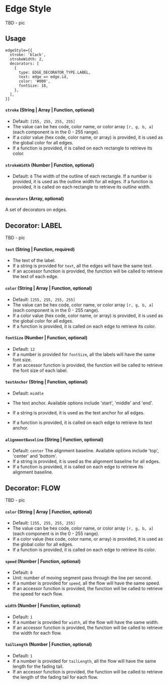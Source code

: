 # Edge Style

TBD - pic

## Usage

```
edgeStyle={{
  stroke: 'black',
  strokeWidth: 2,
  decorators: [
    {
      type: EDGE_DECORATOR_TYPE.LABEL,
      text: edge => edge.id,
      color: '#000',
      fontSize: 18,
    },
  ],
}}
```

#### `stroke` (String | Array | Function, optional)
- Default: `[255, 255, 255, 255]`
- The value can be hex code, color name, or color array `[r, g, b, a]` (each component is in the 0 - 255 range).
- If a color value (hex code, color name, or array) is provided, it is used as the global color for all edges.
- If a function is provided, it is called on each rectangle to retrieve its color.

#### `strokeWidth` (Number | Function, optional)
- Default: `0`
The width of the outline of each rectangle.
If a number is provided, it is used as the outline width for all edges.
If a function is provided, it is called on each rectangle to retrieve its outline width.

#### `decorators` (Array, optional)
A set of decorators on edges.

## Decorator: LABEL

TBD - pic

#### `text` (String | Function, required)
- The text of the label.
- If a string is provided for `text`, all the edges will have the same text.
- If an accessor function is provided, the function will be called to retrieve the text of each edge.

#### `color` (String | Array | Function, optional)
- Default: `[255, 255, 255, 255]`
- The value can be hex code, color name, or color array `[r, g, b, a]` (each component is in the 0 - 255 range).
- If a color value (hex code, color name, or array) is provided, it is used as the global color for all edges.
- If a function is provided, it is called on each edge to retrieve its color.

#### `fontSize` (Number | Function, optional)
- Default: `12`
- If a number is provided for `fontSize`, all the labels will have the same font size.
- If an accessor function is provided, the function will be called to retrieve the font size of each label.

#### `textAnchor` (String | Function, optional)
- Default: `middle`
- The text anchor. Available options include 'start', 'middle' and 'end'.

- If a string is provided, it is used as the text anchor for all edges.
- If a function is provided, it is called on each edge to retrieve its text anchor.

#### `alignmentBaseline` (String | Function, optional)
- Default: `center`
The alignment baseline. Available options include 'top', 'center' and 'bottom'.
- If a string is provided, it is used as the alignment baseline for all edges.
- If a function is provided, it is called on each edge to retrieve its alignment baseline.


## Decorator: FLOW

TBD - pic

#### `color` (String | Array | Function, optional)
- Default: `[255, 255, 255, 255]`
- The value can be hex code, color name, or color array `[r, g, b, a]` (each component is in the 0 - 255 range).
- If a color value (hex code, color name, or array) is provided, it is used as the global color for all edges.
- If a function is provided, it is called on each edge to retrieve its color.

#### `speed` (Number | Function, optional)
- Default: `0`
- Unit: number of moving segment pass through the line per second.
- If a number is provided for `speed`, all the flow will have the same speed.
- If an accessor function is provided, the function will be called to retrieve the speed for each flow.

#### `width` (Number | Function, optional)
- Default: `1`
- If a number is provided for `width`, all the flow will have the same width.
- If an accessor function is provided, the function will be called to retrieve the width for each flow.

#### `tailLength` (Number | Function, optional)
- Default: `1`
- If a number is provided for `tailLength`, all the flow will have the same length for the fading tail.
- If an accessor function is provided, the function will be called to retrieve the length of the fading tail for each flow.
